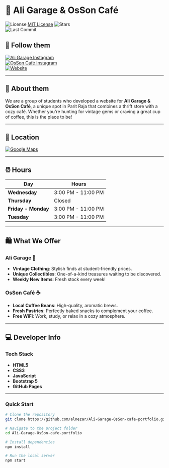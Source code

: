 # 🏪 Ali Garage & OsSon Café  
![License](https://img.shields.io/badge/license-MIT-blue.svg) 
[MIT License](https://opensource.org/license/MIT) 
![Stars](https://img.shields.io/github/stars/alnezar/Ali-Garage-OsSon-cafe-portfolio)  
![Last Commit](https://img.shields.io/github/last-commit/alnezar/Ali-Garage-OsSon-cafe-portfolio)  

## 📱 Follow them

[![Ali Garage Instagram](https://img.shields.io/badge/Ali_Garage-E4405F?style=for-the-badge&logo=instagram&logoColor=white)](https://www.instagram.com/aligarage_)  
[![OsSon Café Instagram](https://img.shields.io/badge/OsSon_Café-E4405F?style=for-the-badge&logo=instagram&logoColor=white)](https://www.instagram.com/ossoncafe)  
[![Website](https://img.shields.io/badge/Visit_Website-000000?style=for-the-badge&logo=About.me&logoColor=white)](https://alnezar.github.io/Ali-Garage-OsSon-cafe-portfolio/)  

---

## 🌟 About them  

We are a group of students who developed a website for **Ali Garage & OsSon Café**, a unique spot in Parit Raja that combines a thrift store with a cozy café. Whether you're hunting for vintage gems or craving a great cup of coffee, this is the place to be!

---

## 📍 Location  

[![Google Maps](https://img.shields.io/badge/View_on-Google_Maps-blue?style=for-the-badge&logo=googlemaps&logoColor=white)](https://www.google.com/maps/place/25a+Tingkat+1,+Jalan+Universiti+4,+86400+Parit+Raja,+Johor,+Malaysia)  




---

## ⏰ Hours  

| Day             | Hours             |  
|------------------|-------------------|  
| **Wednesday**    | 3:00 PM - 11:00 PM |  
| **Thursday**     | Closed            |  
| **Friday - Monday** | 3:00 PM - 11:00 PM |  
| **Tuesday**      | 3:00 PM - 11:00 PM |  

---

## 🛍️ What We Offer  

### **Ali Garage** 🧥  
- **Vintage Clothing**: Stylish finds at student-friendly prices.  
- **Unique Collectibles**: One-of-a-kind treasures waiting to be discovered.  
- **Weekly New Items**: Fresh stock every week!  

### **OsSon Café** ☕  
- **Local Coffee Beans**: High-quality, aromatic brews.  
- **Fresh Pastries**: Perfectly baked snacks to complement your coffee.  
- **Free WiFi**: Work, study, or relax in a cozy atmosphere.  

---

## 💻 Developer Info  

### **Tech Stack**  
- **HTML5**  
- **CSS3**  
- **JavaScript**  
- **Bootstrap 5**  
- **GitHub Pages**  

---

### **Quick Start**  
```bash
# Clone the repository
git clone https://github.com/alnezar/Ali-Garage-OsSon-cafe-portfolio.git

# Navigate to the project folder
cd Ali-Garage-OsSon-cafe-portfolio

# Install dependencies
npm install

# Run the local server
npm start
